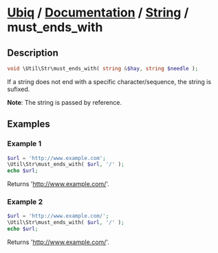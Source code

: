 [Ubiq](https://github.com/Pixel418/Ubiq#ubiq) / [Documentation](../index.md#readme) / [String](../index.md#string) / must_ends_with
======


Description
-------- 

```php
void \Util\Str\must_ends_with( string &$hay, string $needle );
```

If a string does not end with a specific character/sequence, the string is sufixed.

**Note**: The string is passed by reference.



Examples
--------

### Example 1

```php
$url = 'http://www.example.com';
\Util\Str\must_ends_with( $url, '/' );
echo $url;
```
Returns 'http://www.example.com/'.

### Example 2

```php
$url = 'http://www.example.com/';
\Util\Str\must_ends_with( $url, '/' );
echo $url;
```
Returns 'http://www.example.com/'.
